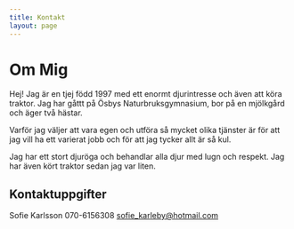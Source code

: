 ```yaml
---
title: Kontakt
layout: page
---
```


# Om Mig

Hej! Jag är en tjej född 1997 med ett enormt djurintresse och även att köra traktor. Jag har gåttt på Ösbys Naturbruksgymnasium, bor på en mjölkgård och äger två hästar. 

Varför jag väljer att vara egen och utföra så mycket olika tjänster är för att jag vill ha ett varierat jobb och för att jag tycker allt är så kul.

Jag har ett stort djuröga och behandlar alla djur med lugn och respekt. Jag har även kört traktor sedan jag var liten.

## Kontaktuppgifter

Sofie Karlsson
070-6156308
sofie_karleby@hotmail.com
